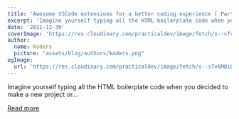 ```yaml
---
title: 'Awesome VSCode extensions for a better coding experience [ Part 1 ]'
excerpt: 'Imagine yourself typing all the HTML boilerplate code when you decided to make a new project or...'
date: '2021-12-30'
coverImage: 'https://res.cloudinary.com/practicaldev/image/fetch/s--sTv6MOi8--/c_imagga_scale,f_auto,fl_progressive,h_420,q_auto,w_1000/https://dev-to-uploads.s3.amazonaws.com/uploads/articles/f77c51nbixehl6bvcecj.png'
author:
  name: Koders
  picture: "assets/blog/authors/koders.png"
ogImage:
  url: 'https://res.cloudinary.com/practicaldev/image/fetch/s--sTv6MOi8--/c_imagga_scale,f_auto,fl_progressive,h_420,q_auto,w_1000/https://dev-to-uploads.s3.amazonaws.com/uploads/articles/f77c51nbixehl6bvcecj.png'
---
```


Imagine yourself typing all the HTML boilerplate code when you decided to make a new project or...

[Read more](https://dev.to/hyperloop/awesome-vscode-extensions-for-a-better-coding-experience-part-1--3i9b)
